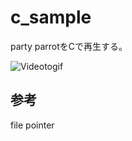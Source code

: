 # c_sample

party parrotをCで再生する。

![Videotogif](https://user-images.githubusercontent.com/55323475/112188605-7694e180-8c46-11eb-9c73-805738e73b47.gif)

## 参考
file pointer
